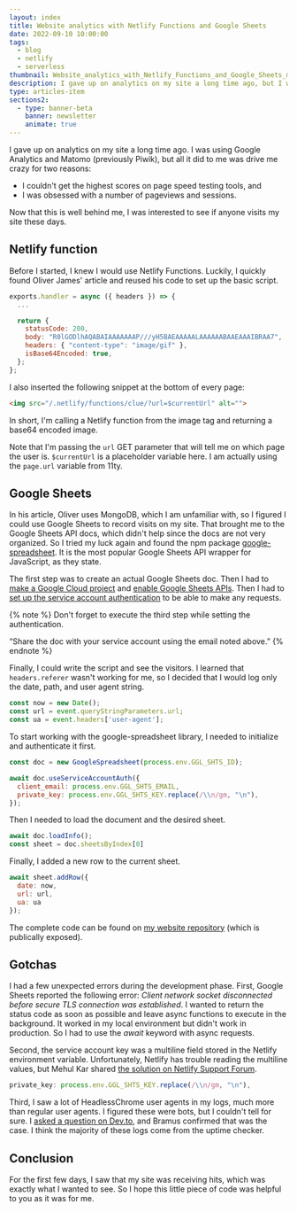 ```yaml
---
layout: index
title: Website analytics with Netlify Functions and Google Sheets
date: 2022-09-10 10:00:00
tags:
  - blog
  - netlify
  - serverless
thumbnail: Website_analytics_with_Netlify_Functions_and_Google_Sheets_me20qs
description: I gave up on analytics on my site a long time ago, but I was interested to see if anyone visits my site these days, so I built my own simple analytics.
type: articles-item
sections2:
  - type: banner-beta
    banner: newsletter
    animate: true
---
```


I gave up on analytics on my site a long time ago. I was using Google Analytics and Matomo (previously Piwik), but all it did to me was drive me crazy for two reasons:

- I couldn't get the highest scores on page speed testing tools, and
- I was obsessed with a number of pageviews and sessions.

Now that this is well behind me, I was interested to see if anyone visits my site these days.

## Netlify function

Before I started, I knew I would use Netlify Functions. Luckily, I quickly found Oliver James' article and reused his code to set up the basic script.

```js
exports.handler = async ({ headers }) => {
  ...

  return {
    statusCode: 200,
    body: "R0lGODlhAQABAIAAAAAAAP///yH5BAEAAAAALAAAAAABAAEAAAIBRAA7",
    headers: { "content-type": "image/gif" },
    isBase64Encoded: true,
  };
};
```

I also inserted the following snippet at the bottom of every page:

```html
<img src="/.netlify/functions/clue/?url=$currentUrl" alt="">
```

In short, I'm calling a Netlify function from the image tag and returning a base64 encoded image.

Note that I'm passing the `url` GET parameter that will tell me on which page the user is. `$currentUrl` is a placeholder variable here. I am actually using the `page.url` variable from 11ty.

## Google Sheets

In his article, Oliver uses MongoDB, which I am unfamiliar with, so I figured I could use Google Sheets to record visits on my site. That brought me to the Google Sheets API docs, which didn't help since the docs are not very organized. So I tried my luck again and found the npm package [google-spreadsheet](https://www.npmjs.com/package/google-spreadsheet). It is the most popular Google Sheets API wrapper for JavaScript, as they state.

The first step was to create an actual Google Sheets doc. Then I had to [make a Google Cloud project](https://developers.google.com/workspace/guides/create-project) and [enable Google Sheets APIs](https://developers.google.com/workspace/guides/enable-apis). Then I had to [set up the service account authentication](https://theoephraim.github.io/node-google-spreadsheet/#/getting-started/authentication?id=service-account) to be able to make any requests.

{% note %}
Don't forget to execute the third step while setting the authentication.

“Share the doc with your service account using the email noted above.”
{% endnote %}

Finally, I could write the script and see the visitors. I learned that `headers.referer` wasn't working for me, so I decided that I would log only the date, path, and user agent string.

```js
const now = new Date();
const url = event.queryStringParameters.url;
const ua = event.headers['user-agent'];
```

To start working with the google-spreadsheet library, I needed to initialize and authenticate it first.

```js
const doc = new GoogleSpreadsheet(process.env.GGL_SHTS_ID);

await doc.useServiceAccountAuth({
  client_email: process.env.GGL_SHTS_EMAIL,
  private_key: process.env.GGL_SHTS_KEY.replace(/\\n/gm, "\n"),
});
```

Then I needed to load the document and the desired sheet.

```js
await doc.loadInfo();
const sheet = doc.sheetsByIndex[0]
```

Finally, I added a new row to the current sheet.

```js
await sheet.addRow({
  date: now,
  url: url,
  ua: ua
});
```

The complete code can be found on [my website repository](https://github.com/maliMirkec/personal-website/blob/master/netlify/functions/clue.js) (which is publically exposed).

## Gotchas

I had a few unexpected errors during the development phase. First, Google Sheets reported the following error: *Client network socket disconnected before secure TLS connection was established*. I wanted to return the status code as soon as possible and leave async functions to execute in the background. It worked in my local environment but didn't work in production. So I had to use the *await* keyword with async requests.

Second, the service account key was a multiline field stored in the Netlify environment variable. Unfortunately, Netlify has trouble reading the multiline values, but Mehul Kar shared [the solution on Netlify Support Forum](https://answers.netlify.com/t/long-environment-variable-with-line-breaks-n/8514/6).

```js
private_key: process.env.GGL_SHTS_KEY.replace(/\\n/gm, "\n"),
```

Third, I saw a lot of HeadlessChrome user agents in my logs, much more than regular user agents. I figured these were bots, but I couldn't tell for sure. I [asked a question on Dev.to](https://dev.to/starbist/what-is-headlesschrome-user-agent-24f8), and Bramus confirmed that was the case. I think the majority of these logs come from the uptime checker.

## Conclusion

For the first few days, I saw that my site was receiving hits, which was exactly what I wanted to see. So I hope this little piece of code was helpful to you as it was for me.
